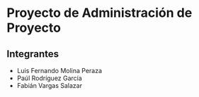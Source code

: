 # Proyecto de Administración de Proyecto

## Integrantes

- Luis Fernando Molina Peraza
- Paúl Rodríguez García
- Fabián Vargas Salazar
